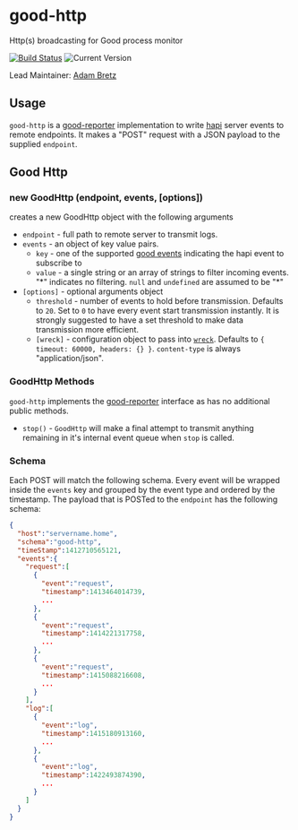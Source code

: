 # good-http

Http(s) broadcasting for Good process monitor

[![Build Status](https://travis-ci.org/hapijs/good-file.svg?branch=master)](https://travis-ci.org/hapijs/good-file) ![Current Version](https://img.shields.io/npm/v/good-http.svg)

Lead Maintainer: [Adam Bretz](https://github.com/arb)

## Usage

`good-http` is a [good-reporter](https://github.com/hapijs/good-reporter) implementation to write [hapi](http://hapijs.com/) server events to remote endpoints. It makes a "POST" request with a JSON payload to the supplied `endpoint`.

## Good Http
### new GoodHttp (endpoint, events, [options])

creates a new GoodHttp object with the following arguments
- `endpoint` - full path to remote server to transmit logs.
- `events` - an object of key value pairs.
  - `key` - one of the supported [good events](https://github.com/hapijs/good) indicating the hapi event to subscribe to
  - `value` - a single string or an array of strings to filter incoming events. "\*" indicates no filtering. `null` and `undefined` are assumed to be "\*"
- `[options]` - optional arguments object
	- `threshold` - number of events to hold before transmission. Defaults to `20`. Set to `0` to have every event start transmission instantly. It is strongly suggested to have a set threshold to make data transmission more efficient.
    - `[wreck]` - configuration object to pass into [`wreck`](https://github.com/hapijs/wreck#advanced). Defaults to `{ timeout: 60000, headers: {} }`. `content-type` is always "application/json".

### GoodHttp Methods
`good-http` implements the [good-reporter](https://github.com/hapijs/good-reporter) interface as has no additional public methods.

- `stop()` - `GoodHttp` will make a final attempt to transmit anything remaining in it's internal event queue when `stop` is called.

### Schema
Each POST will match the following schema. Every event will be wrapped inside the `events` key and grouped by the event type and ordered by the timestamp. The payload that is POSTed to the `endpoint` has the following schema:

```json
{
  "host":"servername.home",
  "schema":"good-http",
  "timeStamp":1412710565121,
  "events":{
    "request":[
      {
        "event":"request",
        "timestamp":1413464014739,
        ...
      },
      {
        "event":"request",
        "timestamp":1414221317758,
        ...
      },
      {
        "event":"request",
        "timestamp":1415088216608,
        ...
      }
    ],
    "log":[
      {
        "event":"log",
        "timestamp":1415180913160,
        ...
      },
      {
        "event":"log",
        "timestamp":1422493874390,
        ...
      }
    ]
  }
}
```
